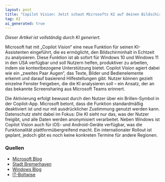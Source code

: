 ```yaml
---
layout: post
title: "Copilot Vision: Jetzt schaut Microsofts KI auf deinen Bildschirm"
tag: KI
ai_generated: true
---
```

*Dieser Artikel ist vollständig durch KI generiert.*

Microsoft hat mit „Copilot Vision“ eine neue Funktion für seinen KI-Assistenten eingeführt, die es ermöglicht, den Bildschirminhalt in Echtzeit zu analysieren. Diese Funktion ist ab sofort für Windows 10 und Windows 11 in den USA verfügbar und soll Nutzern helfen, produktiver zu arbeiten, indem sie kontextbezogene Unterstützung bietet. Copilot Vision agiert dabei wie ein „zweites Paar Augen“, das Texte, Bilder und Bedienelemente erkennt und darauf basierend Hilfestellungen gibt. Nutzer können gezielt einzelne Fenster freigeben, die die KI analysieren soll – ein Ansatz, der an das bekannte Screensharing aus Microsoft Teams erinnert.

<!--more-->

Die Aktivierung erfolgt bewusst durch den Nutzer über ein Brillen-Symbol in der Copilot-App. Microsoft betont, dass die Funktion standardmäßig deaktiviert ist und nur mit ausdrücklicher Zustimmung genutzt werden kann. Datenschutz steht dabei im Fokus: Die KI sieht nur das, was der Nutzer freigibt, und alle Daten werden anonymisiert verarbeitet. Neben Windows ist Copilot Vision auch für iOS- und Android-Geräte verfügbar, was die Funktionalität plattformübergreifend macht. Ein internationaler Rollout ist geplant, jedoch gibt es noch keine konkreten Termine für andere Regionen.

### Quellen
- [Microsoft Blog](https://www.microsoft.com/en-us/microsoft-copilot/blog/2025/06/12/copilot-vision-on-windows-with-highlights-is-now-available-in-the-u-s/)  
- [Stadt Bremerhaven](https://stadt-bremerhaven.de/microsoft-fuehrt-copilot-vision-ein-ki-analysiert-bildschirminhalte-fuer-us-nutzer/)  
- [Windows Blog](https://blogs.windows.com/windowsexperience/2025/06/12/copilot-vision-on-windows-with-highlights-now-available-in-us/)  
- [IT-Boltwise](https://www.it-boltwise.de/microsofts-copilot-vision-neue-ki-funktion-fuer-windows-nutzer-in-den-usa.html)
